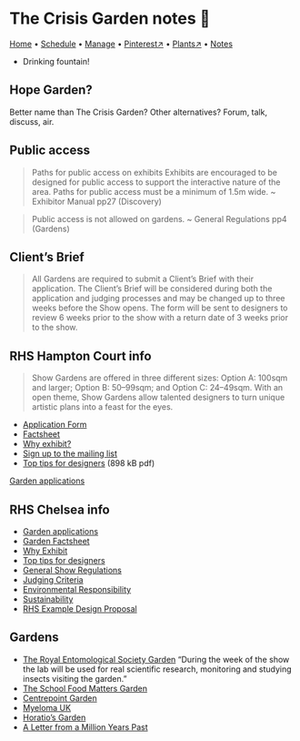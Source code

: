 # The Crisis Garden notes 📝

[Home](https://grwd.uk/crisis/) • [Schedule](https://grwd.uk/crisis/schedule) • [Manage](https://grwd.uk/crisis/manage) • [Pinterest↗](https://pinterest.co.uk/NatureWorksGarden/crisis) • [Plants↗](https://bit.ly/crisis-plants) • [Notes](https://grwd.uk/crisis/notes)

* Drinking fountain!

## Hope Garden?

Better name than The Crisis Garden? Other alternatives? Forum, talk, discuss, air.

## Public access

> Paths for public access on exhibits
> Exhibits are encouraged to be designed for public access to support the interactive nature of the area. Paths for public access must be a minimum of 1.5m wide.
~ Exhibitor Manual pp27 (Discovery)

> Public access is not allowed on gardens.
~ General Regulations pp4 (Gardens)

## Client’s Brief

> All Gardens are required to submit a Client’s Brief with their application. The Client’s Brief will be considered during both the application and judging processes and may be changed up to three weeks before the Show opens. The form will be sent to designers to review 6 weeks prior to the show with a return date of 3 weeks prior to the show. 

## RHS Hampton Court info

> Show Gardens are offered in three different sizes: Option A: 100sqm and larger; Option B: 50–99sqm; and Option C: 24–49sqm. With an open theme, Show Gardens allow talented designers to turn unique artistic plans into a feast for the eyes.
 
* [Application Form](https://rhsforms.formstack.com/forms/hc24gardens)
* [Factsheet](https://view.publitas.com/rhs-2/hc24-gardens-factsheet/page/1)
* [Why exhibit?](https://view.publitas.com/rhs-2/hc24-gardens-why-exhibit/page/1)
* [Sign up to the mailing list](https://emails.rhs.org.uk/p/7DBX-1GC/exhibitorhampton)
* [Top tips for designers](https://www.rhs.org.uk/shows-events/pdf/top-tips-for-designers.pdf) (898 kB pdf)

[Garden applications](https://www.rhs.org.uk/shows-events/exhibit-at-a-show/garden-applications)

## RHS Chelsea info

* [Garden applications](https://www.rhs.org.uk/shows-events/exhibit-at-a-show/garden-applications)
* [Garden Factsheet](https://view.publitas.com/rhs-2/cfs24-gardens-factsheet)
* [Why Exhibit](https://view.publitas.com/rhs-2/cfs24-gardens-why-exhibit-guide)
* [Top tips for designers](https://www.rhs.org.uk/shows-events/pdf/top-tips-for-designers.pdf)
* [General Show Regulations](https://view.publitas.com/rhs-2/cfs23-general-regulations)
* [Judging Criteria](https://view.publitas.com/rhs-2/cfs23-exhibitor-manual/page/21)
* [Environmental Responsibility](https://view.publitas.com/rhs-2/cfs23-exhibitor-manual/page/29)
* [Sustainability](https://view.publitas.com/rhs-2/cfs23-exhibitor-manual/page/82)
* [RHS Example Design Proposal](https://view.publitas.com/rhs-2/rhs-example-design-proposal)

## Gardens

* [The Royal Entomological Society Garden](https://www.shootgardening.com/articles/the-royal-entomological-society-garden) “During the week of the show the lab will be used for real scientific research, monitoring and studying insects visiting the garden.”
* [The School Food Matters Garden](https://www.rhs.org.uk/shows-events/rhs-chelsea-flower-show/Gardens/2023/school-food-matters-garden)
* [Centrepoint Garden](https://www.shootgardening.com/articles/centrepoint-garden)
* [Myeloma UK](https://www.rhs.org.uk/shows-events/rhs-chelsea-flower-show/Gardens/2023/myeloma-uk-garden-a-life-worth-living)
* [Horatio’s Garden](https://www.rhs.org.uk/shows-events/rhs-chelsea-flower-show/Gardens/2023/horatios-garden)
* [A Letter from a Million Years Past](https://www.rhs.org.uk/shows-events/rhs-chelsea-flower-show/Gardens/2023/letter-from-million-years-past)
